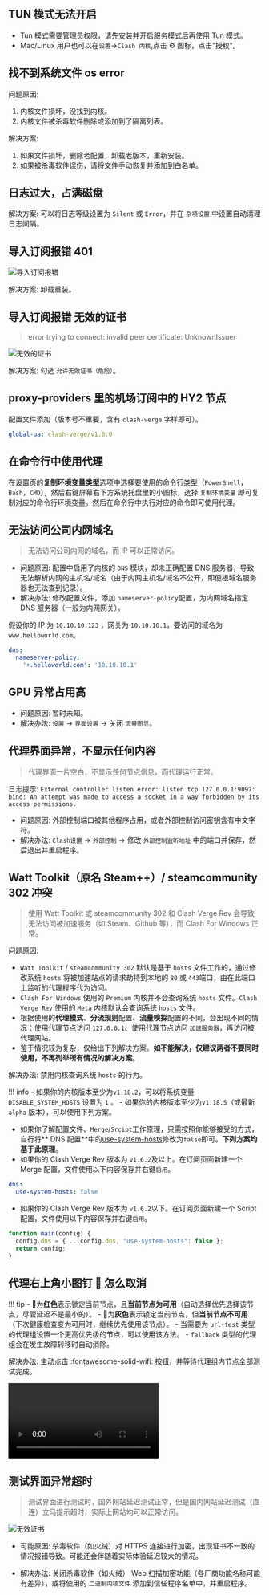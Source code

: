 ## TUN 模式无法开启

- Tun 模式需要管理员权限，请先安装并开启服务模式后再使用 Tun 模式。
- Mac/Linux 用户也可以在`设置`->`Clash 内核`,点击 ⚙️ 图标，点击"授权"。

## 找不到系统文件 os error

问题原因:

1. 内核文件损坏，没找到内核。
2. 内核文件被杀毒软件删除或添加到了隔离列表。

解决方案:

1. 如果文件损坏，删除老配置，卸载老版本，重新安装。
2. 如果被杀毒软件误伤，请将文件手动恢复并添加到白名单。

## 日志过大，占满磁盘

解决方案: 可以将日志等级设置为 `Silent` 或 `Error`，并在 `杂项设置` 中设置自动清理日志间隔。

## 导入订阅报错 401

![导入订阅报错](../assets/faq/other/subscibe_import_error.png)

解决方案: 卸载重装。

## 导入订阅报错 无效的证书

> error trying to connect: invalid peer certificate: UnknownIssuer

![无效的证书](../assets/faq/other/certificate.png)

解决方案: 勾选 `允许无效证书（危险）`。

## proxy-providers 里的机场订阅中的 HY2 节点

配置文件添加（版本号不重要，含有 `clash-verge` 字样即可）。

```yaml
global-ua: clash-verge/v1.6.0
```

## 在命令行中使用代理

在设置页的**复制环境变量类型**选项中选择要使用的命令行类型（`PowerShell`，`Bash`，`CMD`），然后右键屏幕右下方系统托盘里的小图标，选择 `复制环境变量` 即可复制对应的命令行环境变量。然后在命令行中执行对应的命令即可使用代理。

## 无法访问公司内网域名

> 无法访问公司内网的域名，而 IP 可以正常访问。

- 问题原因: 配置中启用了内核的 `DNS` 模块，却未正确配置 DNS 服务器，导致无法解析内网的主机名/域名（由于内网主机名/域名不公开，即便根域名服务器也无法查到记录）。
- 解决办法: 修改配置文件，添加 `nameserver-policy`配置，为内网域名指定 DNS 服务器（一般为内网网关）。

假设你的 IP 为 `10.10.10.123` ，网关为 `10.10.10.1`，要访问的域名为 `www.helloworld.com`。

```yaml
dns:
  nameserver-policy:
    '+.helloworld.com': '10.10.10.1'
```

## GPU 异常占用高

- 问题原因: 暂时未知。
- 解决办法: `设置` -> `界面设置` -> 关闭 `流量图显`。

## 代理界面异常，不显示任何内容

> 代理界面一片空白，不显示任何节点信息，而代理运行正常。

日志提示: `External controller listen error: listen tcp 127.0.0.1:9097: bind: An attempt was made to access a socket in a way forbidden by its access permissions.`

- 问题原因: 外部控制端口被其他程序占用，或者外部控制访问密钥含有中文字符。
- 解决办法: `Clash设置` -> `外部控制` -> 修改 `外部控制监听地址` 中的端口并保存，然后退出并重启程序。

## Watt Toolkit（原名 Steam++）/ steamcommunity 302 冲突

> 使用 Watt Toolkit 或 steamcommunity 302 和 Clash Verge Rev 会导致无法访问被加速服务（如 Steam、Github 等），而 Clash For Windows 正常。

问题原因:

- `Watt Toolkit` / `steamcommunity 302` 默认是基于 `hosts` 文件工作的，通过修改系统 `hosts` 将被加速站点的请求劫持到本地的 `80` 或 `443`端口，由在此端口上监听的代理程序代为访问。
- `Clash For Windows` 使用的 `Premium` 内核并不会查询系统 `hosts` 文件。`Clash Verge Rev` 使用的 `Meta` 内核默认会查询系统 `hosts` 文件。
- 根据使用的**代理模式**、**分流规则**配置、**流量嗅探**配置的不同，会出现不同的情况：使用代理节点访问 `127.0.0.1`、使用代理节点访问 `加速服务器`，再访问被代理网站。
- 鉴于情况较为复杂，仅给出下列解决方案。**如不能解决，仅建议两者不要同时使用，不再列举所有情况的解决方案**。

解决办法: 禁用内核查询系统 `hosts` 的行为。

<!-- prettier-ignore -->
!!! info
    - 如果你的内核版本至少为`v1.18.2`，可以将系统变量 `DISABLE_SYSTEM_HOSTS` 设置为 `1` 。
        - 如果你的内核版本至少为`v1.18.5`（或最新 `alpha` 版本），可以使用下列方案。

- 如果你了解配置文件、`Merge`/`Srcipt`工作原理，只需按照你能够接受的方式，自行将** DNS 配置**中的[use-system-hosts](https://wiki.metacubex.one/config/dns/#use-system-hosts)修改为`false`即可。**下列方案均基于此原理**。
- 如果你的 Clash Verge Rev 版本为 `v1.6.2`及以上。在订阅页面新建一个 Merge 配置，文件使用以下内容保存并右键`启用`。

```yaml
dns:
  use-system-hosts: false
```

- 如果你的 Clash Verge Rev 版本为 `v1.6.2`以下。在订阅页面新建一个 Script 配置，文件使用以下内容保存并右键`启用`。

```javascript
function main(config) {
  config.dns = { ...config.dns, "use-system-hosts": false };
  return config;
}
```

## 代理右上角小图钉 📌 怎么取消

<!-- prettier-ignore -->
!!! tip
    - 📌为**红色**表示锁定当前节点，且**当前节点为可用**（自动选择优先选择该节点，尽管延迟不是最小的）。
    - 📌为**灰色**表示锁定当前节点，但**当前节点不可用**（下次健康检查变为可用时，继续优先使用该节点）。
    - 当需要为 `url-test` 类型的代理组设置一个更高优先级的节点，可以使用该方法。
    - `fallback` 类型的代理组会在发生故障转移时自动消除。

解决办法: 主动点击 :fontawesome-solid-wifi: 按钮，并等待代理组内节点全部测试完成。

<video controls>
  <source src="../assets/faq/other/fixed.webm">
</video>

## 测试界面异常超时

> 测试界面进行测试时，国外网站延迟测试正常，但是国内网站延迟测试（直连）立马提示超时，实际上网站均可以正常访问。

![无效证书](../assets/faq/other/invalid_certificate.png)

- 可能原因: 杀毒软件（如火绒）对 HTTPS 连接进行加密，出现证书不一致的情况报错导致。可能还会伴随着实际体验延迟较大的情况。

- 解决办法: 关闭杀毒软件（如火绒） Web 扫描加密功能（各厂商功能名称可能有差异），或将使用的 `二进制内核文件` 添加到信任程序名单中，并重启程序。
